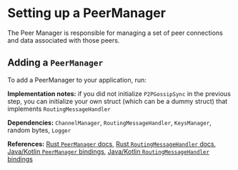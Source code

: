 # Setting up a PeerManager

The Peer Manager is responsible for managing a set of peer connections and data associated with those peers.

## Adding a `PeerManager`

To add a PeerManager to your application, run:

<CodeSwitcher :languages="{rust:'Rust', kotlin:'Kotlin', swift:'Swift'}">
  <template v-slot:rust>

```rust
use lightning::ln::peer_handler::{PeerManager};

let mut ephemeral_bytes = [0; 32];
rand::thread_rng().fill_bytes(&mut ephemeral_bytes);

let lightning_msg_handler = MessageHandler {
  chan_handler: channel_manager,
  route_handler: gossip_sync,
  onion_message_handler: onion_messenger,
  custom_message_handler: IgnoringMessageHandler {}
};

let peer_manager = PeerManager::new(
    lightning_msg_handler,
    cur_time.as_secs().try_into().map_err(|e| {
			log_error!(logger, "Failed to get current time: {}", e);
			BuildError::InvalidSystemTime
	  })?,
    &ephemeral_bytes,
    &logger,
    &keys_manager
);
```

  </template>

  <template v-slot:kotlin>
 
  ```java
  import org.ldk.structs.PeerManager
  
  val peerManager: PeerManager = channelManagerConstructor.peer_manager;
  ```

  </template>

  <template v-slot:swift>
 
  ```Swift
  import LightningDevKit
  
  let peerManager: PeerManager = channelManagerConstructor.peerManager
  ```

  </template>

</CodeSwitcher>

**Implementation notes:** if you did not initialize `P2PGossipSync` in the previous step, you can initialize your own struct (which can be a dummy struct) that implements `RoutingMessageHandler`

**Dependencies:** `ChannelManager`, `RoutingMessageHandler`, `KeysManager`, random bytes, `Logger`

**References:** [Rust `PeerManager` docs](https://docs.rs/lightning/*/lightning/ln/peer_handler/struct.PeerManager.html), [Rust `RoutingMessageHandler` docs](https://docs.rs/lightning/*/lightning/ln/msgs/trait.RoutingMessageHandler.html), [Java/Kotlin `PeerManager` bindings](https://github.com/lightningdevkit/ldk-garbagecollected/blob/main/src/main/java/org/ldk/structs/PeerManager.java), [Java/Kotlin `RoutingMessageHandler` bindings](https://github.com/lightningdevkit/ldk-garbagecollected/blob/main/src/main/java/org/ldk/structs/RoutingMessageHandler.java)

